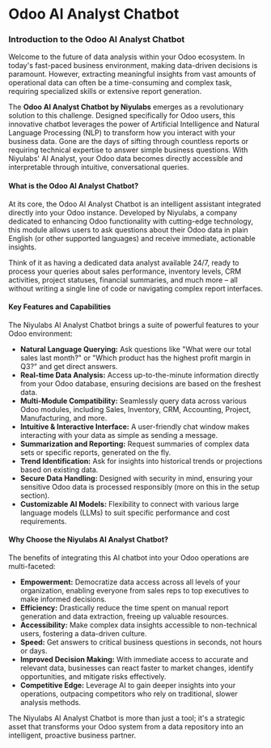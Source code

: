 # Odoo AI Analyst Chatbot

### Introduction to the Odoo AI Analyst Chatbot

Welcome to the future of data analysis within your Odoo ecosystem. In today's fast-paced business environment, making data-driven decisions is paramount. However, extracting meaningful insights from vast amounts of operational data can often be a time-consuming and complex task, requiring specialized skills or extensive report generation.

The **Odoo AI Analyst Chatbot by Niyulabs** emerges as a revolutionary solution to this challenge. Designed specifically for Odoo users, this innovative chatbot leverages the power of Artificial Intelligence and Natural Language Processing (NLP) to transform how you interact with your business data. Gone are the days of sifting through countless reports or requiring technical expertise to answer simple business questions. With Niyulabs' AI Analyst, your Odoo data becomes directly accessible and interpretable through intuitive, conversational queries.

#### What is the Odoo AI Analyst Chatbot?

At its core, the Odoo AI Analyst Chatbot is an intelligent assistant integrated directly into your Odoo instance. Developed by Niyulabs, a company dedicated to enhancing Odoo functionality with cutting-edge technology, this module allows users to ask questions about their Odoo data in plain English (or other supported languages) and receive immediate, actionable insights.

Think of it as having a dedicated data analyst available 24/7, ready to process your queries about sales performance, inventory levels, CRM activities, project statuses, financial summaries, and much more – all without writing a single line of code or navigating complex report interfaces.

#### Key Features and Capabilities

The Niyulabs AI Analyst Chatbot brings a suite of powerful features to your Odoo environment:

* **Natural Language Querying:** Ask questions like "What were our total sales last month?" or "Which product has the highest profit margin in Q3?" and get direct answers.
* **Real-time Data Analysis:** Access up-to-the-minute information directly from your Odoo database, ensuring decisions are based on the freshest data.
* **Multi-Module Compatibility:** Seamlessly query data across various Odoo modules, including Sales, Inventory, CRM, Accounting, Project, Manufacturing, and more.
* **Intuitive & Interactive Interface:** A user-friendly chat window makes interacting with your data as simple as sending a message.
* **Summarization and Reporting:** Request summaries of complex data sets or specific reports, generated on the fly.
* **Trend Identification:** Ask for insights into historical trends or projections based on existing data.
* **Secure Data Handling:** Designed with security in mind, ensuring your sensitive Odoo data is processed responsibly (more on this in the setup section).
* **Customizable AI Models:** Flexibility to connect with various large language models (LLMs) to suit specific performance and cost requirements.

#### Why Choose the Niyulabs AI Analyst Chatbot?

The benefits of integrating this AI chatbot into your Odoo operations are multi-faceted:

* **Empowerment:** Democratize data access across all levels of your organization, enabling everyone from sales reps to top executives to make informed decisions.
* **Efficiency:** Drastically reduce the time spent on manual report generation and data extraction, freeing up valuable resources.
* **Accessibility:** Make complex data insights accessible to non-technical users, fostering a data-driven culture.
* **Speed:** Get answers to critical business questions in seconds, not hours or days.
* **Improved Decision Making:** With immediate access to accurate and relevant data, businesses can react faster to market changes, identify opportunities, and mitigate risks effectively.
* **Competitive Edge:** Leverage AI to gain deeper insights into your operations, outpacing competitors who rely on traditional, slower analysis methods.

The Niyulabs AI Analyst Chatbot is more than just a tool; it's a strategic asset that transforms your Odoo system from a data repository into an intelligent, proactive business partner.
